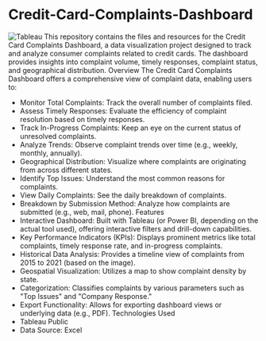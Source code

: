 # Credit-Card-Complaints-Dashboard
![Tableau](https://github.com/user-attachments/assets/d961590a-5cb6-4d0f-9431-66d6a8b0a005)
This repository contains the files and resources for the Credit Card Complaints Dashboard, a data visualization project designed to track and analyze consumer complaints related to credit cards. The dashboard provides insights into complaint volume, timely responses, complaint status, and geographical distribution.
Overview
The Credit Card Complaints Dashboard offers a comprehensive view of complaint data, enabling users to:
 * Monitor Total Complaints: Track the overall number of complaints filed.
 * Assess Timely Responses: Evaluate the efficiency of complaint resolution based on timely responses.
 * Track In-Progress Complaints: Keep an eye on the current status of unresolved complaints.
 * Analyze Trends: Observe complaint trends over time (e.g., weekly, monthly, annually).
 * Geographical Distribution: Visualize where complaints are originating from across different states.
 * Identify Top Issues: Understand the most common reasons for complaints.
 * View Daily Complaints: See the daily breakdown of complaints.
 * Breakdown by Submission Method: Analyze how complaints are submitted (e.g., web, mail, phone).
Features
 * Interactive Dashboard: Built with Tableau (or Power BI, depending on the actual tool used), offering interactive filters and drill-down capabilities.
 * Key Performance Indicators (KPIs): Displays prominent metrics like total complaints, timely response rate, and in-progress complaints.
 * Historical Data Analysis: Provides a timeline view of complaints from 2015 to 2021 (based on the image).
 * Geospatial Visualization: Utilizes a map to show complaint density by state.
 * Categorization: Classifies complaints by various parameters such as "Top Issues" and "Company Response."
 * Export Functionality: Allows for exporting dashboard views or underlying data (e.g., PDF). 
Technologies Used
 * Tableau Public 
 * Data Source: Excel
